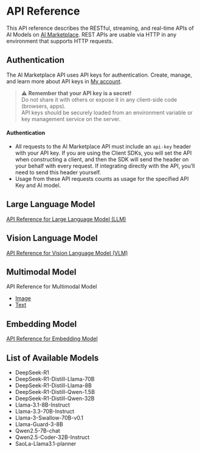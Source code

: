 # API Reference
This API reference describes the RESTful, streaming, and real-time APIs of AI Models on [AI Marketplace](https://marketplace.fptcloud.com/). REST APIs are usable via HTTP in any environment that supports HTTP requests. 
## Authentication 
The AI Marketplace API uses API keys for authentication. Create, manage, and learn more about API keys in [My account](https://marketplace.fptcloud.com/en/my-account).

> ⚠️ **Remember that your API key is a secret!**  
> Do not share it with others or expose it in any client-side code (browsers, apps).  
> API keys should be securely loaded from an environment variable or key management service on the server.

#### Authentication
  * All requests to the AI Marketplace API must include an `api-key` header with your API key. If you are using the Client SDKs, you will set the API when constructing a client, and then the SDK will send the header on your behalf with every request. If integrating directly with the API, you’ll need to send this header yourself.
  * Usage from these API requests counts as usage for the specified API Key and AI model.

## Large Language Model
[API Reference  for Large Language Model (LLM)](https://github.com/fpt-corp/ai-marketplace/blob/693f71389439e40e7a94ec5d21c02e17050a00f8/API%20Integration%20-%20Large%20Language%20Model.md)
## Vision Language Model
[API Reference for Vision Language Model (VLM)](https://github.com/fpt-corp/ai-marketplace/blob/main/API%20Integration%20-%20Vision%20Language%20Model.md) 
## Multimodal Model
API Reference for Multimodal Model
- [Image](https://github.com/fpt-corp/ai-marketplace/blob/2d4e11c087a4e463167ddd3e13f12c97f25c7f1f/API%20Integration%20-%20Multimodal%20Model%20-%20Image.md)
- [Text](https://github.com/fpt-corp/ai-marketplace/blob/9cd3192d0bee91c736fd985381ef99255e92d63c/API%20Integration%20-%20Multimodal%20Model%20-%20Text.md)
## Embedding Model
[API Reference for Embedding Model]() 

## List of Available Models

- DeepSeek-R1
- DeepSeek-R1-Distill-Llama-70B  
- DeepSeek-R1-Distill-Llama-8B  
- DeepSeek-R1-Distill-Qwen-1.5B  
- DeepSeek-R1-Distill-Qwen-32B  
- Llama-3.1-8B-Instruct  
- Llama-3.3-70B-Instruct  
- Llama-3-Swallow-70B-v0.1
- Llama-Guard-3-8B  
- Qwen2.5-7B-chat  
- Qwen2.5-Coder-32B-Instruct  
- SaoLa-Llama3.1-planner

